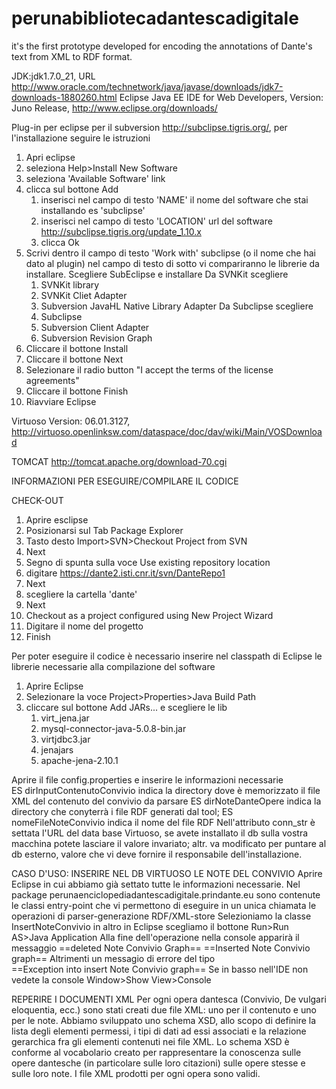 # perunabibliotecadantescadigitale
it's the first prototype developed for encoding the annotations of Dante's text from XML to RDF format. 

JDK:jdk1.7.0_21, URL http://www.oracle.com/technetwork/java/javase/downloads/jdk7-downloads-1880260.html 
Eclipse Java EE IDE for Web Developers, Version: Juno Release, http://www.eclipse.org/downloads/

Plug-in per eclipse per il subversion http://subclipse.tigris.org/, per l'installazione seguire le istruzioni 
1) Apri eclipse
2) seleziona Help>Install New Software
3) seleziona 'Available Software' link 
4) clicca sul bottone Add
	1. inserisci nel campo di testo 'NAME' il nome del software che stai installando es 'subclipse' 
	2. inserisci nel campo di testo 'LOCATION' url del software http://subclipse.tigris.org/update_1.10.x
	3. clicca Ok
5) Scrivi dentro il campo di testo 'Work with' subclipse (o il nome che hai dato al plugin)
   nel campo di testo di sotto vi compariranno le librerie da installare.
   Scegliere SubEclipse e installare
   Da SVNKit scegliere
     1. SVNKit library 
     2. SVNKit Cliet Adapter
     3. Subversion JavaHL Native Library Adapter
   Da Subclipse	scegliere
     1. Subclipse 
     2. Subversion Client Adapter
     3. Subversion Revision Graph
6) Cliccare il bottone Install
7) Cliccare il bottone Next
8) Selezionare il radio button "I accept the terms of the license agreements"
9) Cliccare il bottone Finish
10) Riavviare Eclipse

Virtuoso Version: 06.01.3127, http://virtuoso.openlinksw.com/dataspace/doc/dav/wiki/Main/VOSDownload

TOMCAT http://tomcat.apache.org/download-70.cgi
  
INFORMAZIONI PER ESEGUIRE/COMPILARE IL CODICE

CHECK-OUT
1. Aprire esclipse
2. Posizionarsi sul Tab Package Explorer
3. Tasto desto Import>SVN>Checkout Project from SVN
4. Next
5. Segno di spunta sulla voce Use existing repository location
6. digitare https://dante2.isti.cnr.it/svn/DanteRepo1
7. Next
8. scegliere la cartella 'dante'
9. Next
10. Checkout as a project configured using New Project Wizard
11. Digitare il nome del progetto
12. Finish


Per poter eseguire il codice è necessario inserire nel classpath di Eclipse le librerie necessarie alla compilazione del software
1) Aprire Eclipse
2) Selezionare la voce Project>Properties>Java Build Path 
3) cliccare sul bottone Add JARs... e scegliere le lib
   1. virt_jena.jar
   2. mysql-connector-java-5.0.8-bin.jar
   3. virtjdbc3.jar
   4. jenajars
   5. apache-jena-2.10.1

Aprire il file config.properties e inserire le informazioni necessarie  
ES dirInputContenutoConvivio indica la directory dove è memorizzato il file XML del contenuto del convivio da parsare
ES dirNoteDanteOpere indica la directory che conyterrà i file RDF generati dal tool; 
ES nomeFileNoteConvivio indica il nome del file RDF
Nell'attributo conn_str è settata l'URL del data base Virtuoso, se avete installato 
il db sulla vostra macchina potete lasciare il valore invariato; altr. va modificato
per puntare al db esterno, valore che vi deve fornire il responsabile dell'installazione.

CASO D'USO: INSERIRE NEL DB VIRTUOSO LE NOTE DEL CONVIVIO
Aprire Eclipse in cui abbiamo già settato tutte le informazioni necessarie.
Nel package perunaenciclopediadantescadigitale.prindante.eu sono contenute le classi entry-point 
che vi permettono di eseguire in un unica chiamata le operazioni di parser-generazione RDF/XML-store
Selezioniamo la classe 
InsertNoteConvivio in altro in Eclipse scegliamo il bottone Run>Run AS>Java Application
Alla fine dell'operazione nella console apparirà il messaggio 
==deleted Note Convivio Graph==
==Inserted Note Convivio graph==
Altrimenti un messagio di errore del tipo                  
==Exception into insert Note Convivio graph==
Se in basso nell'IDE non vedete la console Window>Show View>Console


REPERIRE I DOCUMENTI XML
Per ogni opera dantesca (Convivio, De vulgari eloquentia, ecc.) sono stati creati due file XML: uno per il contenuto e uno per le note.
Abbiamo sviluppato uno schema XSD, allo scopo di definire la lista degli elementi permessi, i tipi di dati ad essi associati e la relazione gerarchica fra gli elementi contenuti nei file XML.
Lo schema XSD è conforme al vocabolario creato per rappresentare la conoscenza sulle opere dantesche (in particolare sulle loro citazioni) sulle opere stesse e sulle loro note.
I file XML prodotti per ogni opera sono validi.
